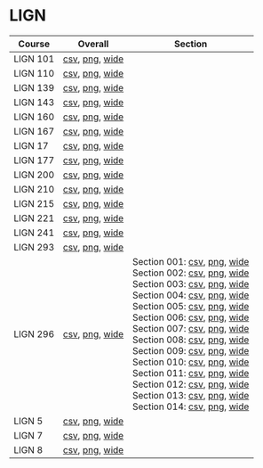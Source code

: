 # LIGN

| Course | Overall | Section |
| ------ | ------- | ------- |
| LIGN 101 | [csv](https://github.com/UCSD-Historical-Enrollment-Data/2023Fall/blob/main/overall/LIGN%20101.csv), [png](https://raw.githubusercontent.com/UCSD-Historical-Enrollment-Data/2023Fall/main/plot_overall/LIGN%20101.png), [wide](https://raw.githubusercontent.com/UCSD-Historical-Enrollment-Data/2023Fall/main/plot_overall_wide/LIGN%20101.png) |  |
| LIGN 110 | [csv](https://github.com/UCSD-Historical-Enrollment-Data/2023Fall/blob/main/overall/LIGN%20110.csv), [png](https://raw.githubusercontent.com/UCSD-Historical-Enrollment-Data/2023Fall/main/plot_overall/LIGN%20110.png), [wide](https://raw.githubusercontent.com/UCSD-Historical-Enrollment-Data/2023Fall/main/plot_overall_wide/LIGN%20110.png) |  |
| LIGN 139 | [csv](https://github.com/UCSD-Historical-Enrollment-Data/2023Fall/blob/main/overall/LIGN%20139.csv), [png](https://raw.githubusercontent.com/UCSD-Historical-Enrollment-Data/2023Fall/main/plot_overall/LIGN%20139.png), [wide](https://raw.githubusercontent.com/UCSD-Historical-Enrollment-Data/2023Fall/main/plot_overall_wide/LIGN%20139.png) |  |
| LIGN 143 | [csv](https://github.com/UCSD-Historical-Enrollment-Data/2023Fall/blob/main/overall/LIGN%20143.csv), [png](https://raw.githubusercontent.com/UCSD-Historical-Enrollment-Data/2023Fall/main/plot_overall/LIGN%20143.png), [wide](https://raw.githubusercontent.com/UCSD-Historical-Enrollment-Data/2023Fall/main/plot_overall_wide/LIGN%20143.png) |  |
| LIGN 160 | [csv](https://github.com/UCSD-Historical-Enrollment-Data/2023Fall/blob/main/overall/LIGN%20160.csv), [png](https://raw.githubusercontent.com/UCSD-Historical-Enrollment-Data/2023Fall/main/plot_overall/LIGN%20160.png), [wide](https://raw.githubusercontent.com/UCSD-Historical-Enrollment-Data/2023Fall/main/plot_overall_wide/LIGN%20160.png) |  |
| LIGN 167 | [csv](https://github.com/UCSD-Historical-Enrollment-Data/2023Fall/blob/main/overall/LIGN%20167.csv), [png](https://raw.githubusercontent.com/UCSD-Historical-Enrollment-Data/2023Fall/main/plot_overall/LIGN%20167.png), [wide](https://raw.githubusercontent.com/UCSD-Historical-Enrollment-Data/2023Fall/main/plot_overall_wide/LIGN%20167.png) |  |
| LIGN 17 | [csv](https://github.com/UCSD-Historical-Enrollment-Data/2023Fall/blob/main/overall/LIGN%2017.csv), [png](https://raw.githubusercontent.com/UCSD-Historical-Enrollment-Data/2023Fall/main/plot_overall/LIGN%2017.png), [wide](https://raw.githubusercontent.com/UCSD-Historical-Enrollment-Data/2023Fall/main/plot_overall_wide/LIGN%2017.png) |  |
| LIGN 177 | [csv](https://github.com/UCSD-Historical-Enrollment-Data/2023Fall/blob/main/overall/LIGN%20177.csv), [png](https://raw.githubusercontent.com/UCSD-Historical-Enrollment-Data/2023Fall/main/plot_overall/LIGN%20177.png), [wide](https://raw.githubusercontent.com/UCSD-Historical-Enrollment-Data/2023Fall/main/plot_overall_wide/LIGN%20177.png) |  |
| LIGN 200 | [csv](https://github.com/UCSD-Historical-Enrollment-Data/2023Fall/blob/main/overall/LIGN%20200.csv), [png](https://raw.githubusercontent.com/UCSD-Historical-Enrollment-Data/2023Fall/main/plot_overall/LIGN%20200.png), [wide](https://raw.githubusercontent.com/UCSD-Historical-Enrollment-Data/2023Fall/main/plot_overall_wide/LIGN%20200.png) |  |
| LIGN 210 | [csv](https://github.com/UCSD-Historical-Enrollment-Data/2023Fall/blob/main/overall/LIGN%20210.csv), [png](https://raw.githubusercontent.com/UCSD-Historical-Enrollment-Data/2023Fall/main/plot_overall/LIGN%20210.png), [wide](https://raw.githubusercontent.com/UCSD-Historical-Enrollment-Data/2023Fall/main/plot_overall_wide/LIGN%20210.png) |  |
| LIGN 215 | [csv](https://github.com/UCSD-Historical-Enrollment-Data/2023Fall/blob/main/overall/LIGN%20215.csv), [png](https://raw.githubusercontent.com/UCSD-Historical-Enrollment-Data/2023Fall/main/plot_overall/LIGN%20215.png), [wide](https://raw.githubusercontent.com/UCSD-Historical-Enrollment-Data/2023Fall/main/plot_overall_wide/LIGN%20215.png) |  |
| LIGN 221 | [csv](https://github.com/UCSD-Historical-Enrollment-Data/2023Fall/blob/main/overall/LIGN%20221.csv), [png](https://raw.githubusercontent.com/UCSD-Historical-Enrollment-Data/2023Fall/main/plot_overall/LIGN%20221.png), [wide](https://raw.githubusercontent.com/UCSD-Historical-Enrollment-Data/2023Fall/main/plot_overall_wide/LIGN%20221.png) |  |
| LIGN 241 | [csv](https://github.com/UCSD-Historical-Enrollment-Data/2023Fall/blob/main/overall/LIGN%20241.csv), [png](https://raw.githubusercontent.com/UCSD-Historical-Enrollment-Data/2023Fall/main/plot_overall/LIGN%20241.png), [wide](https://raw.githubusercontent.com/UCSD-Historical-Enrollment-Data/2023Fall/main/plot_overall_wide/LIGN%20241.png) |  |
| LIGN 293 | [csv](https://github.com/UCSD-Historical-Enrollment-Data/2023Fall/blob/main/overall/LIGN%20293.csv), [png](https://raw.githubusercontent.com/UCSD-Historical-Enrollment-Data/2023Fall/main/plot_overall/LIGN%20293.png), [wide](https://raw.githubusercontent.com/UCSD-Historical-Enrollment-Data/2023Fall/main/plot_overall_wide/LIGN%20293.png) |  |
| LIGN 296 | [csv](https://github.com/UCSD-Historical-Enrollment-Data/2023Fall/blob/main/overall/LIGN%20296.csv), [png](https://raw.githubusercontent.com/UCSD-Historical-Enrollment-Data/2023Fall/main/plot_overall/LIGN%20296.png), [wide](https://raw.githubusercontent.com/UCSD-Historical-Enrollment-Data/2023Fall/main/plot_overall_wide/LIGN%20296.png) | Section 001: [csv](https://github.com/UCSD-Historical-Enrollment-Data/2023Fall/blob/main/section/LIGN%20296_001.csv), [png](https://raw.githubusercontent.com/UCSD-Historical-Enrollment-Data/2023Fall/main/plot_section/LIGN%20296_001.png), [wide](https://raw.githubusercontent.com/UCSD-Historical-Enrollment-Data/2023Fall/main/plot_section_wide/LIGN%20296_001.png)<br>Section 002: [csv](https://github.com/UCSD-Historical-Enrollment-Data/2023Fall/blob/main/section/LIGN%20296_002.csv), [png](https://raw.githubusercontent.com/UCSD-Historical-Enrollment-Data/2023Fall/main/plot_section/LIGN%20296_002.png), [wide](https://raw.githubusercontent.com/UCSD-Historical-Enrollment-Data/2023Fall/main/plot_section_wide/LIGN%20296_002.png)<br>Section 003: [csv](https://github.com/UCSD-Historical-Enrollment-Data/2023Fall/blob/main/section/LIGN%20296_003.csv), [png](https://raw.githubusercontent.com/UCSD-Historical-Enrollment-Data/2023Fall/main/plot_section/LIGN%20296_003.png), [wide](https://raw.githubusercontent.com/UCSD-Historical-Enrollment-Data/2023Fall/main/plot_section_wide/LIGN%20296_003.png)<br>Section 004: [csv](https://github.com/UCSD-Historical-Enrollment-Data/2023Fall/blob/main/section/LIGN%20296_004.csv), [png](https://raw.githubusercontent.com/UCSD-Historical-Enrollment-Data/2023Fall/main/plot_section/LIGN%20296_004.png), [wide](https://raw.githubusercontent.com/UCSD-Historical-Enrollment-Data/2023Fall/main/plot_section_wide/LIGN%20296_004.png)<br>Section 005: [csv](https://github.com/UCSD-Historical-Enrollment-Data/2023Fall/blob/main/section/LIGN%20296_005.csv), [png](https://raw.githubusercontent.com/UCSD-Historical-Enrollment-Data/2023Fall/main/plot_section/LIGN%20296_005.png), [wide](https://raw.githubusercontent.com/UCSD-Historical-Enrollment-Data/2023Fall/main/plot_section_wide/LIGN%20296_005.png)<br>Section 006: [csv](https://github.com/UCSD-Historical-Enrollment-Data/2023Fall/blob/main/section/LIGN%20296_006.csv), [png](https://raw.githubusercontent.com/UCSD-Historical-Enrollment-Data/2023Fall/main/plot_section/LIGN%20296_006.png), [wide](https://raw.githubusercontent.com/UCSD-Historical-Enrollment-Data/2023Fall/main/plot_section_wide/LIGN%20296_006.png)<br>Section 007: [csv](https://github.com/UCSD-Historical-Enrollment-Data/2023Fall/blob/main/section/LIGN%20296_007.csv), [png](https://raw.githubusercontent.com/UCSD-Historical-Enrollment-Data/2023Fall/main/plot_section/LIGN%20296_007.png), [wide](https://raw.githubusercontent.com/UCSD-Historical-Enrollment-Data/2023Fall/main/plot_section_wide/LIGN%20296_007.png)<br>Section 008: [csv](https://github.com/UCSD-Historical-Enrollment-Data/2023Fall/blob/main/section/LIGN%20296_008.csv), [png](https://raw.githubusercontent.com/UCSD-Historical-Enrollment-Data/2023Fall/main/plot_section/LIGN%20296_008.png), [wide](https://raw.githubusercontent.com/UCSD-Historical-Enrollment-Data/2023Fall/main/plot_section_wide/LIGN%20296_008.png)<br>Section 009: [csv](https://github.com/UCSD-Historical-Enrollment-Data/2023Fall/blob/main/section/LIGN%20296_009.csv), [png](https://raw.githubusercontent.com/UCSD-Historical-Enrollment-Data/2023Fall/main/plot_section/LIGN%20296_009.png), [wide](https://raw.githubusercontent.com/UCSD-Historical-Enrollment-Data/2023Fall/main/plot_section_wide/LIGN%20296_009.png)<br>Section 010: [csv](https://github.com/UCSD-Historical-Enrollment-Data/2023Fall/blob/main/section/LIGN%20296_010.csv), [png](https://raw.githubusercontent.com/UCSD-Historical-Enrollment-Data/2023Fall/main/plot_section/LIGN%20296_010.png), [wide](https://raw.githubusercontent.com/UCSD-Historical-Enrollment-Data/2023Fall/main/plot_section_wide/LIGN%20296_010.png)<br>Section 011: [csv](https://github.com/UCSD-Historical-Enrollment-Data/2023Fall/blob/main/section/LIGN%20296_011.csv), [png](https://raw.githubusercontent.com/UCSD-Historical-Enrollment-Data/2023Fall/main/plot_section/LIGN%20296_011.png), [wide](https://raw.githubusercontent.com/UCSD-Historical-Enrollment-Data/2023Fall/main/plot_section_wide/LIGN%20296_011.png)<br>Section 012: [csv](https://github.com/UCSD-Historical-Enrollment-Data/2023Fall/blob/main/section/LIGN%20296_012.csv), [png](https://raw.githubusercontent.com/UCSD-Historical-Enrollment-Data/2023Fall/main/plot_section/LIGN%20296_012.png), [wide](https://raw.githubusercontent.com/UCSD-Historical-Enrollment-Data/2023Fall/main/plot_section_wide/LIGN%20296_012.png)<br>Section 013: [csv](https://github.com/UCSD-Historical-Enrollment-Data/2023Fall/blob/main/section/LIGN%20296_013.csv), [png](https://raw.githubusercontent.com/UCSD-Historical-Enrollment-Data/2023Fall/main/plot_section/LIGN%20296_013.png), [wide](https://raw.githubusercontent.com/UCSD-Historical-Enrollment-Data/2023Fall/main/plot_section_wide/LIGN%20296_013.png)<br>Section 014: [csv](https://github.com/UCSD-Historical-Enrollment-Data/2023Fall/blob/main/section/LIGN%20296_014.csv), [png](https://raw.githubusercontent.com/UCSD-Historical-Enrollment-Data/2023Fall/main/plot_section/LIGN%20296_014.png), [wide](https://raw.githubusercontent.com/UCSD-Historical-Enrollment-Data/2023Fall/main/plot_section_wide/LIGN%20296_014.png) |
| LIGN 5 | [csv](https://github.com/UCSD-Historical-Enrollment-Data/2023Fall/blob/main/overall/LIGN%205.csv), [png](https://raw.githubusercontent.com/UCSD-Historical-Enrollment-Data/2023Fall/main/plot_overall/LIGN%205.png), [wide](https://raw.githubusercontent.com/UCSD-Historical-Enrollment-Data/2023Fall/main/plot_overall_wide/LIGN%205.png) |  |
| LIGN 7 | [csv](https://github.com/UCSD-Historical-Enrollment-Data/2023Fall/blob/main/overall/LIGN%207.csv), [png](https://raw.githubusercontent.com/UCSD-Historical-Enrollment-Data/2023Fall/main/plot_overall/LIGN%207.png), [wide](https://raw.githubusercontent.com/UCSD-Historical-Enrollment-Data/2023Fall/main/plot_overall_wide/LIGN%207.png) |  |
| LIGN 8 | [csv](https://github.com/UCSD-Historical-Enrollment-Data/2023Fall/blob/main/overall/LIGN%208.csv), [png](https://raw.githubusercontent.com/UCSD-Historical-Enrollment-Data/2023Fall/main/plot_overall/LIGN%208.png), [wide](https://raw.githubusercontent.com/UCSD-Historical-Enrollment-Data/2023Fall/main/plot_overall_wide/LIGN%208.png) |  |
